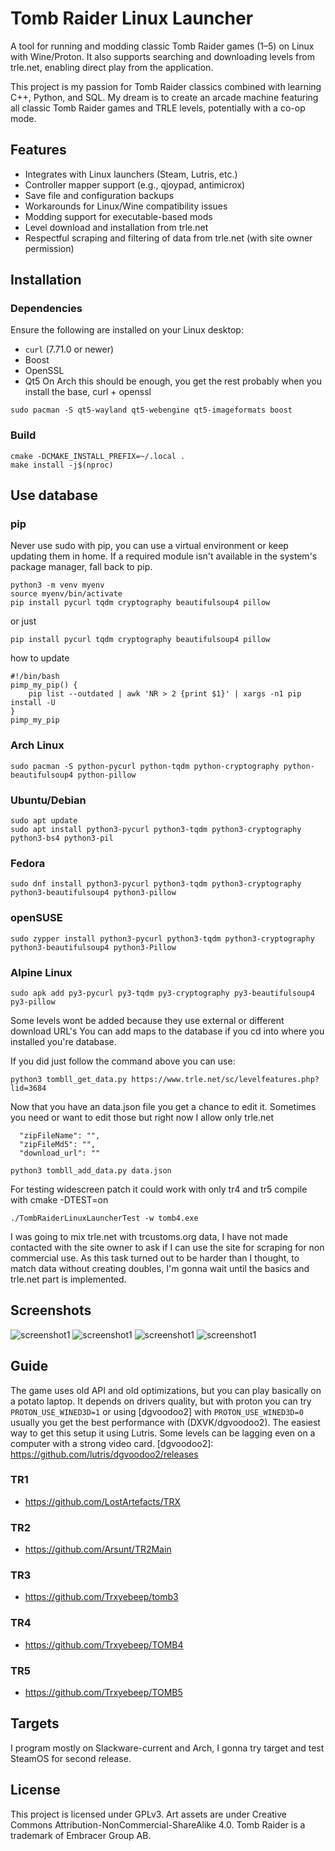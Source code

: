 # Tomb Raider Linux Launcher

A tool for running and modding classic Tomb Raider games (1–5) on Linux with Wine/Proton. It also supports searching and downloading levels from trle.net, enabling direct play from the application.

This project is my passion for Tomb Raider classics combined with learning C++, Python, and SQL. My dream is to create an arcade machine featuring all classic Tomb Raider games and TRLE levels, potentially with a co-op mode.

## Features

- Integrates with Linux launchers (Steam, Lutris, etc.)
- Controller mapper support (e.g., qjoypad, antimicrox)
- Save file and configuration backups
- Workarounds for Linux/Wine compatibility issues
- Modding support for executable-based mods
- Level download and installation from trle.net
- Respectful scraping and filtering of data from trle.net (with site owner permission)

## Installation

### Dependencies
Ensure the following are installed on your Linux desktop:
- `curl` (7.71.0 or newer)
- Boost
- OpenSSL
- Qt5
On Arch this should be enough, you get the rest probably when you install the base, curl + openssl

```shell
sudo pacman -S qt5-wayland qt5-webengine qt5-imageformats boost
```

### Build
```shell
cmake -DCMAKE_INSTALL_PREFIX=~/.local .
make install -j$(nproc)
```

## Use database

### pip
Never use sudo with pip, you can use a virtual environment or keep updating them in home.
If a required module isn't available in the system's package manager, fall back to pip.

```shell
python3 -m venv myenv
source myenv/bin/activate
pip install pycurl tqdm cryptography beautifulsoup4 pillow
```
or just
```shell
pip install pycurl tqdm cryptography beautifulsoup4 pillow
```
how to update
```shell
#!/bin/bash
pimp_my_pip() {
    pip list --outdated | awk 'NR > 2 {print $1}' | xargs -n1 pip install -U
}
pimp_my_pip
```

### Arch Linux
```shell
sudo pacman -S python-pycurl python-tqdm python-cryptography python-beautifulsoup4 python-pillow
```

### Ubuntu/Debian
```shell
sudo apt update
sudo apt install python3-pycurl python3-tqdm python3-cryptography python3-bs4 python3-pil
```

### Fedora
```shell
sudo dnf install python3-pycurl python3-tqdm python3-cryptography python3-beautifulsoup4 python3-pillow
```

### openSUSE
```shell
sudo zypper install python3-pycurl python3-tqdm python3-cryptography python3-beautifulsoup4 python3-Pillow
```

### Alpine Linux
```shell
sudo apk add py3-pycurl py3-tqdm py3-cryptography py3-beautifulsoup4 py3-pillow
```

Some levels wont be added because they use external or different download URL's
You can add maps to the database if you cd into where you installed you're database.

If you did just follow the command above you can use:


```shell
python3 tombll_get_data.py https://www.trle.net/sc/levelfeatures.php?lid=3684

```
Now that you have an data.json file you get a chance to edit it.
Sometimes you need or want to edit those but right now I allow only trle.net

```text
  "zipFileName": "",
  "zipFileMd5": "",
  "download_url": ""
```

```shell
python3 tombll_add_data.py data.json

```

For testing widescreen patch
it could work with only tr4 and tr5
compile with cmake -DTEST=on
```shell
./TombRaiderLinuxLauncherTest -w tomb4.exe
```

I was going to mix trle.net with trcustoms.org data, I have not made contacted with the site owner
to ask if I can use the site for scraping for non commercial use. As this task turned out to be
harder than I thought, to match data without creating doubles, I'm gonna wait until the basics
and trle.net part is implemented. 

## Screenshots

![screenshot1](https://raw.githubusercontent.com/noisecode3/TombRaiderLinuxLauncher/main/doc/screenshot1.jpg)
![screenshot1](https://raw.githubusercontent.com/noisecode3/TombRaiderLinuxLauncher/main/doc/screenshot2.jpg)
![screenshot1](https://raw.githubusercontent.com/noisecode3/TombRaiderLinuxLauncher/main/doc/screenshot3.jpg)
![screenshot1](https://raw.githubusercontent.com/noisecode3/TombRaiderLinuxLauncher/main/doc/screenshot4.jpg)

## Guide

The game uses old API and old optimizations, but you can play basically on a potato laptop.
It depends on drivers quality, but with proton you can try `PROTON_USE_WINED3D=1`
or using [dgvoodoo2] with `PROTON_USE_WINED3D=0` usually you get the best performance with (DXVK/dgvoodoo2).
The easiest way to get this setup it using Lutris. Some levels can be lagging even on
a computer with a strong video card.
[dgvoodoo2]: https://github.com/lutris/dgvoodoo2/releases

### TR1
* <https://github.com/LostArtefacts/TRX>

### TR2
* <https://github.com/Arsunt/TR2Main>

### TR3
* <https://github.com/Trxyebeep/tomb3>

### TR4
* <https://github.com/Trxyebeep/TOMB4>

### TR5
* <https://github.com/Trxyebeep/TOMB5>

## Targets
I program mostly on Slackware-current and Arch, I gonna try target and test SteamOS for second release.

## License
This project is licensed under GPLv3. Art assets are under Creative Commons Attribution-NonCommercial-ShareAlike 4.0. Tomb Raider is a trademark of Embracer Group AB.
